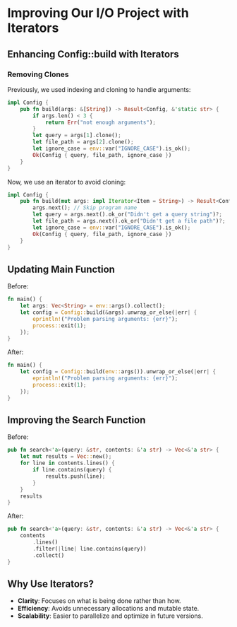 # Improving Our I/O Project with Iterators

## Enhancing Config::build with Iterators

### Removing Clones
Previously, we used indexing and cloning to handle arguments:

```rust
impl Config {
    pub fn build(args: &[String]) -> Result<Config, &'static str> {
        if args.len() < 3 {
            return Err("not enough arguments");
        }
        let query = args[1].clone();
        let file_path = args[2].clone();
        let ignore_case = env::var("IGNORE_CASE").is_ok();
        Ok(Config { query, file_path, ignore_case })
    }
}
```

Now, we use an iterator to avoid cloning:

```rust
impl Config {
    pub fn build(mut args: impl Iterator<Item = String>) -> Result<Config, &'static str> {
        args.next(); // Skip program name
        let query = args.next().ok_or("Didn't get a query string")?;
        let file_path = args.next().ok_or("Didn't get a file path")?;
        let ignore_case = env::var("IGNORE_CASE").is_ok();
        Ok(Config { query, file_path, ignore_case })
    }
}
```

## Updating Main Function
Before:

```rust
fn main() {
    let args: Vec<String> = env::args().collect();
    let config = Config::build(&args).unwrap_or_else(|err| {
        eprintln!("Problem parsing arguments: {err}");
        process::exit(1);
    });
}
```

After:

```rust
fn main() {
    let config = Config::build(env::args()).unwrap_or_else(|err| {
        eprintln!("Problem parsing arguments: {err}");
        process::exit(1);
    });
}
```

## Improving the Search Function
Before:

```rust
pub fn search<'a>(query: &str, contents: &'a str) -> Vec<&'a str> {
    let mut results = Vec::new();
    for line in contents.lines() {
        if line.contains(query) {
            results.push(line);
        }
    }
    results
}
```

After:

```rust
pub fn search<'a>(query: &str, contents: &'a str) -> Vec<&'a str> {
    contents
        .lines()
        .filter(|line| line.contains(query))
        .collect()
}
```

## Why Use Iterators?
- **Clarity**: Focuses on what is being done rather than how.
- **Efficiency**: Avoids unnecessary allocations and mutable state.
- **Scalability**: Easier to parallelize and optimize in future versions.

